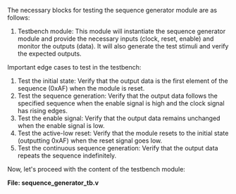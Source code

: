 The necessary blocks for testing the sequence generator module are as follows:

1. Testbench module: This module will instantiate the sequence generator module and provide the necessary inputs (clock, reset, enable) and monitor the outputs (data). It will also generate the test stimuli and verify the expected outputs.

Important edge cases to test in the testbench:

1. Test the initial state: Verify that the output data is the first element of the sequence (0xAF) when the module is reset.
2. Test the sequence generation: Verify that the output data follows the specified sequence when the enable signal is high and the clock signal has rising edges.
3. Test the enable signal: Verify that the output data remains unchanged when the enable signal is low.
4. Test the active-low reset: Verify that the module resets to the initial state (outputting 0xAF) when the reset signal goes low.
5. Test the continuous sequence generation: Verify that the output data repeats the sequence indefinitely.

Now, let's proceed with the content of the testbench module:

**File: sequence_generator_tb.v**

